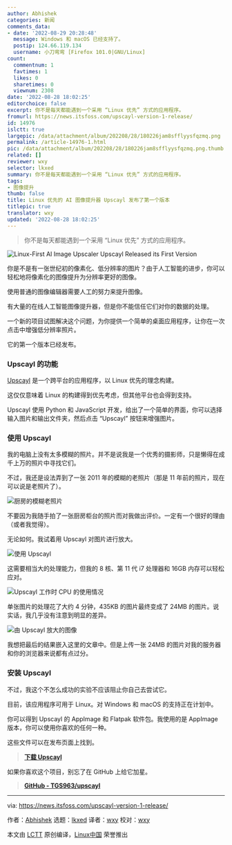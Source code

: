 ```yaml
---
author: Abhishek
categories: 新闻
comments_data:
- date: '2022-08-29 20:28:48'
  message: Windows 和 macOS 已经支持了。
  postip: 124.66.119.134
  username: 小刀弯弯 [Firefox 101.0|GNU/Linux]
count:
  commentnum: 1
  favtimes: 1
  likes: 0
  sharetimes: 0
  viewnum: 2308
date: '2022-08-28 18:02:25'
editorchoice: false
excerpt: 你不是每天都能遇到一个采用 “Linux 优先” 方式的应用程序。
fromurl: https://news.itsfoss.com/upscayl-version-1-release/
id: 14976
islctt: true
largepic: /data/attachment/album/202208/28/180226jam8sfflyysfqzmq.png
permalink: /article-14976-1.html
pic: /data/attachment/album/202208/28/180226jam8sfflyysfqzmq.png.thumb.jpg
related: []
reviewer: wxy
selector: lkxed
summary: 你不是每天都能遇到一个采用 “Linux 优先” 方式的应用程序。
tags:
- 图像提升
thumb: false
title: Linux 优先的 AI 图像提升器 Upscayl 发布了第一个版本
titlepic: true
translator: wxy
updated: '2022-08-28 18:02:25'
---
```



> 
> 你不是每天都能遇到一个采用 “Linux 优先” 方式的应用程序。
> 
> 
> 


![Linux-First AI Image Upscaler Upscayl Released its First Version](/data/attachment/album/202208/28/180226jam8sfflyysfqzmq.png)


你是不是有一张世纪初的像素化、低分辨率的图片？由于人工智能的进步，你可以轻松地将像素化的图像提升为分辨率更好的图像。


使用普通的图像编辑器需要人工的努力来提升图像。


有大量的在线人工智能图像提升器，但是你不能信任它们对你的数据的处理。


一个新的项目试图解决这个问题，为你提供一个简单的桌面应用程序，让你在一次点击中增强低分辨率照片。


它的第一个版本已经发布。


### Upscayl 的功能


[Upscayl](https://github.com/TGS963/upscayl) 是一个跨平台的应用程序，以 Linux 优先的理念构建。


这仅仅意味着 Linux 的构建得到优先考虑，但其他平台也会得到支持。


Upscayl 使用 Python 和 JavaScript 开发，给出了一个简单的界面，你可以选择输入图片和输出文件夹，然后点击 “Upscayl” 按钮来增强图片。


### 使用 Upscayl


我的电脑上没有太多模糊的照片。并不是说我是一个优秀的摄影师，只是懒得在成千上万的照片中寻找它们。


不过，我还是设法弄到了一张 2011 年的模糊的老照片（那是 11 年前的照片，现在可以说是老照片了）。


![厨房的模糊老照片](/data/attachment/album/202208/28/180227owm665vhv54qzv5q.jpg)


不要因为我随手拍了一张厨房柜台的照片而对我做出评价。一定有一个很好的理由（或者我觉得）。


无论如何。我试着用 Upscayl 对图片进行放大。


![使用 Upscayl](/data/attachment/album/202208/28/180228dszomezhesbqrv2e.png)


这需要相当大的处理能力，但我的 8 核、第 11 代 i7 处理器和 16GB 内存可以轻松应对。


![Upscayl 工作时 CPU 的使用情况](/data/attachment/album/202208/28/180229hq01bq0ntxtut10w.png)


单张图片的处理花了大约 4 分钟，435KB 的图片最终变成了 24MB 的图片。说实话，我几乎没有注意到明显的差异。


![由 Upscayl 放大的图像](/data/attachment/album/202208/28/180230xn9qe9fqyyomewf6.png)


我想把最后的结果嵌入这里的文章中。但是上传一张 24MB 的图片对我的服务器和你的浏览器来说都有点过分。


### 安装 Upscayl


不过，我这个不怎么成功的实验不应该阻止你自己去尝试它。


目前，该应用程序可用于 Linux。对 Windows 和 macOS 的支持正在计划中。


你可以得到 Upscayl 的 AppImage 和 Flatpak 软件包。我使用的是 AppImage 版本，你可以使用你喜欢的任何一种。


这些文件可以在发布页面上找到。



> 
> **[下载 Upscayl](https://github.com/TGS963/upscayl/releases)**
> 
> 
> 


如果你喜欢这个项目，别忘了在 GitHub 上给它加星。



> 
> **[GitHub - TGS963/upscayl](https://github.com/TGS963/upscayl)**
> 
> 
> 




---


via: <https://news.itsfoss.com/upscayl-version-1-release/>


作者：[Abhishek](https://news.itsfoss.com/author/abhishek/) 选题：[lkxed](https://github.com/lkxed) 译者：[wxy](https://github.com/wxy) 校对：[wxy](https://github.com/wxy)


本文由 [LCTT](https://github.com/LCTT/TranslateProject) 原创编译，[Linux中国](https://linux.cn/) 荣誉推出